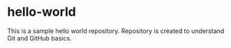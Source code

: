# hello-world
This is a sample hello world repository. Repository is created to understand Git and GitHub basics. 
